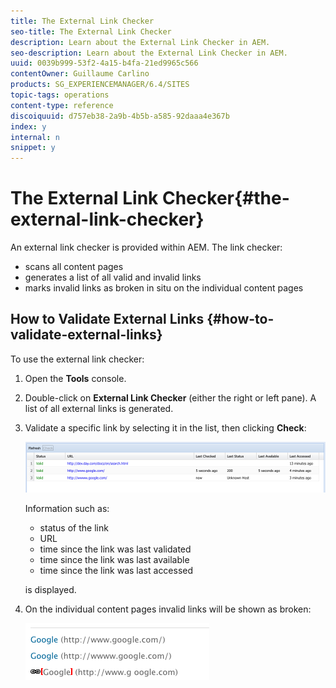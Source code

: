 ```yaml
---
title: The External Link Checker
seo-title: The External Link Checker
description: Learn about the External Link Checker in AEM.
seo-description: Learn about the External Link Checker in AEM.
uuid: 0039b999-53f2-4a15-b4fa-21ed9965c566
contentOwner: Guillaume Carlino
products: SG_EXPERIENCEMANAGER/6.4/SITES
topic-tags: operations
content-type: reference
discoiquuid: d757eb38-2a9b-4b5b-a585-92daaa4e367b
index: y
internal: n
snippet: y
---
```


# The External Link Checker{#the-external-link-checker}

An external link checker is provided within AEM. The link checker:

* scans all content pages
* generates a list of all valid and invalid links
* marks invalid links as broken in situ on the individual content pages

## How to Validate External Links {#how-to-validate-external-links}

To use the external link checker:

1. Open the **Tools** console.
1. Double-click on **External Link Checker** (either the right or left pane). A list of all external links is generated.
1. Validate a specific link by selecting it in the list, then clicking **Check**:

   ![](assets/chlimage_1-121.png)

   Information such as:

    * status of the link
    * URL
    * time since the link was last validated
    * time since the link was last available
    * time since the link was last accessed

   is displayed.

1. On the individual content pages invalid links will be shown as broken:

   ![](assets/chlimage_1-122.png)

